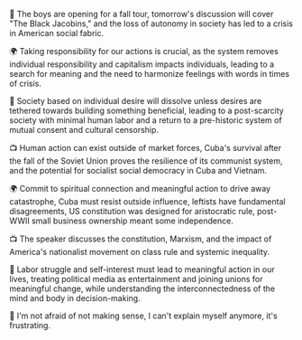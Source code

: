 📅 The boys are opening for a fall tour, tomorrow's discussion will cover "The Black Jacobins," and the loss of autonomy in society has led to a crisis in American social fabric.

🌍 Taking responsibility for our actions is crucial, as the system removes individual responsibility and capitalism impacts individuals, leading to a search for meaning and the need to harmonize feelings with words in times of crisis.

📝 Society based on individual desire will dissolve unless desires are tethered towards building something beneficial, leading to a post-scarcity society with minimal human labor and a return to a pre-historic system of mutual consent and cultural censorship.

📺 Human action can exist outside of market forces, Cuba's survival after the fall of the Soviet Union proves the resilience of its communist system, and the potential for socialist social democracy in Cuba and Vietnam.

🌍 Commit to spiritual connection and meaningful action to drive away catastrophe, Cuba must resist outside influence, leftists have fundamental disagreements, US constitution was designed for aristocratic rule, post-WWII small business ownership meant some independence.

📺 The speaker discusses the constitution, Marxism, and the impact of America's nationalist movement on class rule and systemic inequality.

🌟 Labor struggle and self-interest must lead to meaningful action in our lives, treating political media as entertainment and joining unions for meaningful change, while understanding the interconnectedness of the mind and body in decision-making.

😤 I'm not afraid of not making sense, I can't explain myself anymore, it's frustrating.

